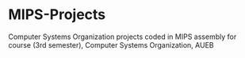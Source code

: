 # MIPS-Projects
Computer Systems Organization projects coded in MIPS assembly
for course (3rd semester),
Computer Systems Organization, AUEB
